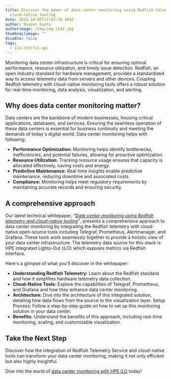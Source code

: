 ```yaml
---
title: Discover the power of data center monitoring using Redfish telemetry and
  cloud-native tooling
date: 2023-10-05T17:03:36.464Z
author: Naveen Gupta
authorimage: /img/img-2142.jpg
thumbnailimage: ""
disable: false
tags:
  - ilo-restful-api
---
```

Monitoring data center infrastructure is critical for ensuring optimal performance, resource utilization, and timely issue detection. Redfish, an open industry standard for hardware management, provides a standardized way to access telemetry data from servers and other devices. Coupling Redfish telemetry with cloud-native monitoring tools offers a robust solution for real-time monitoring, data analysis, visualization, and alerting. 

## **Why does data center monitoring matter?**

Data centers are the backbone of modern businesses, housing critical applications, databases, and services. Ensuring the seamless operation of these data centers is essential for business continuity and meeting the demands of today's digital world. Data center monitoring helps with following:

* **Performance Optimization:** Monitoring helps identify bottlenecks, inefficiencies, and potential failures, allowing for proactive optimization.
* **Resource Utilization:** Tracking resource usage ensures that capacity is allocated effectively, saving costs and energy.
* **Predictive Maintenance:** Real-time insights enable predictive maintenance, reducing downtime and associated costs.
* **Compliance:** Monitoring helps meet regulatory requirements by maintaining accurate records and ensuring security.

## **A comprehensive approach**

Our latest technical whitepaper, *“[Data center monitoring using Redfish telemetry and cloud-native tooling](https://www.hpe.com/psnow/doc/a00134351enw)”*, presents a comprehensive approach to data center monitoring by integrating the Redfish telemetry with cloud-native open-source tools including Telegraf, Prometheus, Alertmanager, and Grafana. These tools work seamlessly together to provide a holistic view of your data center infrastructure. The telemetry data source for this stack is HPE Integrated Lights-Out (iLO) which exposes metrics via Redfish interface.

Here's a glimpse of what you'll discover in the whitepaper:

* **Understanding Redfish Telemetry:** Learn about the Redfish standard and how it simplifies hardware telemetry data collection.
* **Cloud-Native Tools:** Explore the capabilities of Telegraf, Prometheus, and Grafana and how they enhance data center monitoring.
* **Architecture:** Dive into the architecture of this integrated solution, detailing how data flows from the source to the visualization layer.
  Setup Process: Follow a step-by-step guide on how to set up this monitoring solution in your data center.
* **Benefits:** Understand the benefits of this approach, including real-time monitoring, scaling, and customizable visualization.

## **Take the Next Step**

Discover how the integration of Redfish Telemetry Service and cloud-native tools can transform your data center monitoring, making it not only efficient but also highly insightful.

Dive into the world of [data center monitoring with HPE iLO](https://www.hpe.com/psnow/doc/a00134351enw) today!